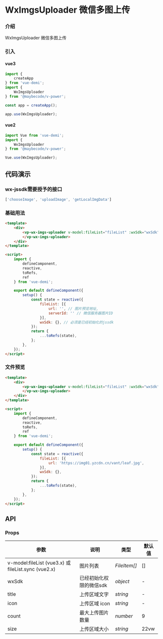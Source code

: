 # WxImgsUploader 微信多图上传

### 介绍

WxImgsUploader 微信多图上传
 

### 引入

#### vue3

```js
import {
    createApp
} from 'vue-demi';
import {
    WxImgsUploader
} from '@maybecode/v-power';

const app = createApp();

app.use(WxImgsUploader);
```

#### vue2

```js
import Vue from 'vue-demi';
import {
    WxImgsUploader
} from '@maybecode/v-power';

Vue.use(WxImgsUploader);
```

## 代码演示

### wx-jssdk需要授予的接口 

```js
['chooseImage', 'uploadImage', 'getLocalImgData']
```

### 基础用法

```html
<template>
    <div>
        <vp-wx-imgs-uploader v-model:fileList="fileList" :wxSdk="wxSdk">
        </vp-wx-imgs-uploader>
    </div>
</template>

<script>
    import {
        defineComponent,
        reactive,
        toRefs,
        ref
    } from 'vue-demi';

    export default defineComponent({
        setup() {
            const state = reactive({
                fileList: [{
                    url: '', // 图片预览地址,
                    serverId: '' // 微信服务器图片ID
                }],
                wxSdk: {}, // 必须是已经初始化的jssdk
            });
            return {
                ...toRefs(state),
            };
        },
    });
</script>
```

### 文件预览

```html
<template>
    <div>
        <vp-wx-imgs-uploader v-model:fileList="fileList" :wxSdk="wxSdk">
        </vp-wx-imgs-uploader>
    </div>
</template>

<script>
    import {
        defineComponent,
        reactive,
        toRefs,
        ref
    } from 'vue-demi';

    export default defineComponent({
        setup() {
            const state = reactive({
                fileList: [{
                    url: 'https://img01.yzcdn.cn/vant/leaf.jpg',
                }],
                wxSdk: {},
            });
            return {
                ...toRefs(state),
            };
        },
    });
</script>
```

## API

### Props

| 参数                                                | 说明                    | 类型         | 默认值 |
| --------------------------------------------------- | ----------------------- | ------------ | ------ |
| v-model:fileList (vue3.x) 或 fileList.sync (vue2.x) | 图片列表                | _FileItem[]_ | []     |
| wxSdk                                               | 已经初始化权限的微信sdk | _object_     | -      |
| title                                               | 上传区域文字            | _string_     | -      |
| icon                                                | 上传区域 icon           | _string_     | -      |
| count                                               | 最大上传图片数量        | _number_     | 9      |
| size                                                | 上传区域大小            | _string_     | 22vw   |
